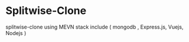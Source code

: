 # Splitwise-Clone
splitwise-clone using MEVN stack  include ( mongodb , Express.js, Vuejs, Nodejs )
